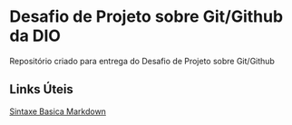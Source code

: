 # Desafio de Projeto sobre Git/Github da DIO
Repositório criado para entrega do Desafio de Projeto sobre Git/Github

## Links Úteis
[Sintaxe Basica Markdown](https://www.markdownguide.org/basic-syntax/)
